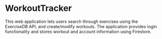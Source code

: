# WorkoutTracker
This web application lets users search through exercises using the ExerciseDB API, and create/modify workouts. The application provides login functionality and stores workout and account information using Firestore.
